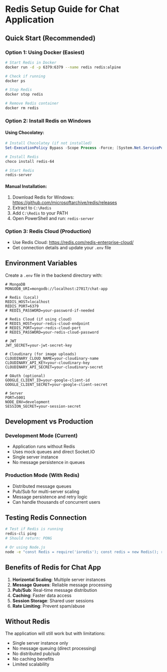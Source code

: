 # Redis Setup Guide for Chat Application

## Quick Start (Recommended)

### Option 1: Using Docker (Easiest)
```bash
# Start Redis in Docker
docker run -d -p 6379:6379 --name redis redis:alpine

# Check if running
docker ps

# Stop Redis
docker stop redis

# Remove Redis container
docker rm redis
```

### Option 2: Install Redis on Windows

#### Using Chocolatey:
```powershell
# Install Chocolatey (if not installed)
Set-ExecutionPolicy Bypass -Scope Process -Force; [System.Net.ServicePointManager]::SecurityProtocol = [System.Net.ServicePointManager]::SecurityProtocol -bor 3072; iex ((New-Object System.Net.WebClient).DownloadString('https://community.chocolatey.org/install.ps1'))

# Install Redis
choco install redis-64

# Start Redis
redis-server
```

#### Manual Installation:
1. Download Redis for Windows: https://github.com/microsoftarchive/redis/releases
2. Extract to `C:\Redis`
3. Add `C:\Redis` to your PATH
4. Open PowerShell and run: `redis-server`

### Option 3: Redis Cloud (Production)
- Use Redis Cloud: https://redis.com/redis-enterprise-cloud/
- Get connection details and update your `.env` file

## Environment Variables

Create a `.env` file in the backend directory with:

```env
# MongoDB
MONGODB_URI=mongodb://localhost:27017/chat-app

# Redis (Local)
REDIS_HOST=localhost
REDIS_PORT=6379
# REDIS_PASSWORD=your-password-if-needed

# Redis Cloud (if using cloud)
# REDIS_HOST=your-redis-cloud-endpoint
# REDIS_PORT=your-redis-cloud-port
# REDIS_PASSWORD=your-redis-cloud-password

# JWT
JWT_SECRET=your-jwt-secret-key

# Cloudinary (for image uploads)
CLOUDINARY_CLOUD_NAME=your-cloudinary-name
CLOUDINARY_API_KEY=your-cloudinary-key
CLOUDINARY_API_SECRET=your-cloudinary-secret

# OAuth (optional)
GOOGLE_CLIENT_ID=your-google-client-id
GOOGLE_CLIENT_SECRET=your-google-client-secret

# Server
PORT=5001
NODE_ENV=development
SESSION_SECRET=your-session-secret
```

## Development vs Production

### Development Mode (Current)
- Application runs without Redis
- Uses mock queues and direct Socket.IO
- Single server instance
- No message persistence in queues

### Production Mode (With Redis)
- Distributed message queues
- Pub/Sub for multi-server scaling
- Message persistence and retry logic
- Can handle thousands of concurrent users

## Testing Redis Connection

```bash
# Test if Redis is running
redis-cli ping
# Should return: PONG

# Or using Node.js
node -e "const Redis = require('ioredis'); const redis = new Redis(); redis.ping().then(console.log).catch(console.error);"
```

## Benefits of Redis for Chat App

1. **Horizontal Scaling**: Multiple server instances
2. **Message Queues**: Reliable message processing
3. **Pub/Sub**: Real-time message distribution
4. **Caching**: Faster data access
5. **Session Storage**: Shared user sessions
6. **Rate Limiting**: Prevent spam/abuse

## Without Redis

The application will still work but with limitations:
- Single server instance only
- No message queuing (direct processing)
- No distributed pub/sub
- No caching benefits
- Limited scalability